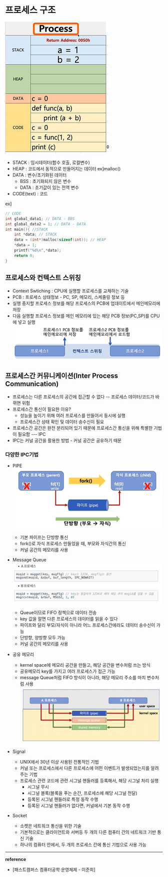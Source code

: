 # 프로세스 구조
![프로세스 구조](https://github.com/yooooonk/TIL/blob/master/img/processStructure.PNG)

- STACK : 임시데이터(함수 호출, 로컬변수)
- HEAP : 코드에서 동적으로 만들어지는 데이터 ex]malloc()
- DATA : 변수/초기화된 데이터
    - BSS : 초기화되지 않은 변수
    - DATA : 초기값이 있는 전역 변수
- CODE(text) : 코드

ex]
``` c
// CODE
int global_data1; // DATA - BBS
int global_data2 = 1; // DATA - DATA
int main(){ //STACK
    int *data; // STACK
    data = (int*)malloc(sizeof(int)); // HEAP
    *data = 1;
    printf("%d\n",*data);
    return 0;  
}
```

## 프로세스와 컨텍스트 스위칭
- Context Swtiching : CPU에 실행할 프로세스를 교체하는 기술
- PCB : 프로세스 상태정보 - PC, SP, 메모리, 스케줄링 정보 등
- 실행 중지할 프로세스 정보를 해당 프로세스의  PCB에 업데이트에서 메인메모리에 저장
- 다음 실행할 프로세스 정보를 메인 메모리에 있는 해당 PCB 정보(PC,SP)를 CPU에 넣고 실행
![context switching](https://github.com/yooooonk/TIL/blob/master/img/contextSwitching.PNG)

## 프로세스간 커뮤니케이션(Inter Process Communication)
- 프로세스는 다른 프로세스의 공간에 접근할 수 없다 -- 프로세스 데이터/코드가 바뀌면 위험
- 프로세스간 통신이 필요한 이유?
    - 성능을 높이기 위해 여러 프로세스를 만들어서 동시에 실행
    - 프로세스간 상태 확인 및 데이터 송수신이 필요
- 프로세스간 공간은 완전 분리되어 있기 때문에 프로세스간 통신을 위해 특별한 기법이 필요함 --- IPC
- IPC는 커널 공간을 활용한 방법 - 커널 공간은 공유하기 때문

### 다양한 IPC기법
- PIPE
    ![pipe](https://github.com/yooooonk/TIL/blob/master/img/ipc_pipe.PNG)
    - 기본 파이프는 단방향 통신
    - fork()로 자식 프로세스 만들었을 때, 부모와 자식간의 통신
    - 커널 공간의 메모리를 사용
- Message Queue
    ![mesageQ](https://github.com/yooooonk/TIL/blob/master/img/ipc_messageQ.PNG)
    - Queue이므로 FIFO 정책으로 데이터 전송  
    - key 값을 알면 다른 프로세스의 데이터를 읽을 수 있다
    - 파이프와 달리 부모/자식이 아니라 어느 프로세스간에라도 데이터 송수신이 가능
    - 단방향, 양방향 모두 가능
    - 커널 공간의 메모리를 사용
- 공유 메모리
    - kernel space에 메모리 공간을 만들고, 해당 공간을 변수처럼 쓰는 방식
    - 공유메모리 key를 가지고 여러 프로세스가 접근 가능
    - message Queue처럼 FIFO 방식이 아니라, 해당 메모리 주소를 마치 변수처럼 사용
![커널공유](https://github.com/yooooonk/TIL/blob/master/img/ipc_%EC%BB%A4%EB%84%90%EA%B3%B5%EC%9C%A0.PNG)

- Signal
    - UNIX에서 30년 이상 사용된 전통적인 기법
    - 커널 또는 프로세스에서 다른 프로세스에 어떤 이벤트가 발생되었는지를 알려주는 기법
    - 프로세스 관련 코드에 관련 시그널 핸들러를 등록해서, 해당 시그널 처리 실행
        - 시그널 무시
        - 시그널 블록(블록을 푸는 순간, 프로세스에 해당 시그널 전달)
        - 등록된 시그널 핸들러로 특정 동작 수행
        - 등록된 시그널 핸들러가 없다면, 커널에서 기본 동작 수행
- Socket
    - 소켓은 네트워크 통신을 위한 기술
    - 기본적으로는 클라이언트와 서버등 두 개의 다른 컴퓨터 간의 네트워크 기반 통신 기술
    - 하나의 컴퓨터 안에서, 두 개의 프로세스 간에 통신 기법으로 사용 가능


---

__reference__
- [패스트캠퍼스 컴퓨터공학 운영체제 - 이준희]